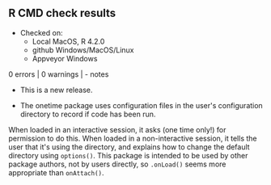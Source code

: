 ## R CMD check results

* Checked on:
  - Local MacOS, R 4.2.0
  - github Windows/MacOS/Linux
  - Appveyor Windows

0 errors | 0 warnings | - notes

* This is a new release.

* The onetime package uses configuration files in the user's configuration
  directory to record if code has been run. 
  
When loaded in an interactive session, it asks (one time only!) for permission 
to do this. When loaded in a non-interactive session, it tells the user that 
it's using the directory, and explains how to change the default directory 
using `options()`.
This package is intended to be used by other package authors, not by users 
directly, so `.onLoad()` seems more appropriate than `onAttach()`.



